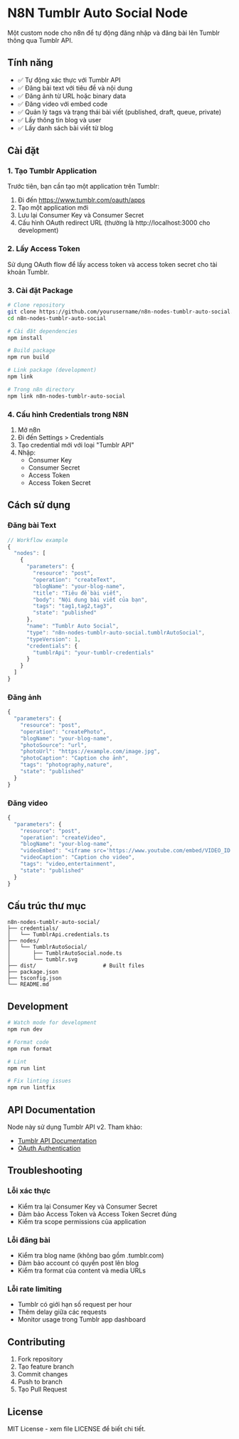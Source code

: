 # N8N Tumblr Auto Social Node

Một custom node cho n8n để tự động đăng nhập và đăng bài lên Tumblr thông qua Tumblr API.

## Tính năng

- ✅ Tự động xác thực với Tumblr API
- ✅ Đăng bài text với tiêu đề và nội dung
- ✅ Đăng ảnh từ URL hoặc binary data
- ✅ Đăng video với embed code
- ✅ Quản lý tags và trạng thái bài viết (published, draft, queue, private)
- ✅ Lấy thông tin blog và user
- ✅ Lấy danh sách bài viết từ blog

## Cài đặt

### 1. Tạo Tumblr Application

Trước tiên, bạn cần tạo một application trên Tumblr:

1. Đi đến https://www.tumblr.com/oauth/apps
2. Tạo một application mới
3. Lưu lại Consumer Key và Consumer Secret
4. Cấu hình OAuth redirect URL (thường là http://localhost:3000 cho development)

### 2. Lấy Access Token

Sử dụng OAuth flow để lấy access token và access token secret cho tài khoản Tumblr.

### 3. Cài đặt Package

```bash
# Clone repository
git clone https://github.com/yourusername/n8n-nodes-tumblr-auto-social.git
cd n8n-nodes-tumblr-auto-social

# Cài đặt dependencies
npm install

# Build package
npm run build

# Link package (development)
npm link

# Trong n8n directory
npm link n8n-nodes-tumblr-auto-social
```

### 4. Cấu hình Credentials trong N8N

1. Mở n8n
2. Đi đến Settings > Credentials
3. Tạo credential mới với loại "Tumblr API"
4. Nhập:
   - Consumer Key
   - Consumer Secret
   - Access Token
   - Access Token Secret

## Cách sử dụng

### Đăng bài Text

```javascript
// Workflow example
{
  "nodes": [
    {
      "parameters": {
        "resource": "post",
        "operation": "createText",
        "blogName": "your-blog-name",
        "title": "Tiêu đề bài viết",
        "body": "Nội dung bài viết của bạn",
        "tags": "tag1,tag2,tag3",
        "state": "published"
      },
      "name": "Tumblr Auto Social",
      "type": "n8n-nodes-tumblr-auto-social.tumblrAutoSocial",
      "typeVersion": 1,
      "credentials": {
        "tumblrApi": "your-tumblr-credentials"
      }
    }
  ]
}
```

### Đăng ảnh

```javascript
{
  "parameters": {
    "resource": "post",
    "operation": "createPhoto",
    "blogName": "your-blog-name",
    "photoSource": "url",
    "photoUrl": "https://example.com/image.jpg",
    "photoCaption": "Caption cho ảnh",
    "tags": "photography,nature",
    "state": "published"
  }
}
```

### Đăng video

```javascript
{
  "parameters": {
    "resource": "post",
    "operation": "createVideo",
    "blogName": "your-blog-name",
    "videoEmbed": "<iframe src='https://www.youtube.com/embed/VIDEO_ID'></iframe>",
    "videoCaption": "Caption cho video",
    "tags": "video,entertainment",
    "state": "published"
  }
}
```

## Cấu trúc thư mục

```
n8n-nodes-tumblr-auto-social/
├── credentials/
│   └── TumblrApi.credentials.ts
├── nodes/
│   └── TumblrAutoSocial/
│       ├── TumblrAutoSocial.node.ts
│       └── tumblr.svg
├── dist/                     # Built files
├── package.json
├── tsconfig.json
└── README.md
```

## Development

```bash
# Watch mode for development
npm run dev

# Format code
npm run format

# Lint
npm run lint

# Fix linting issues
npm run lintfix
```

## API Documentation

Node này sử dụng Tumblr API v2. Tham khảo:
- [Tumblr API Documentation](https://www.tumblr.com/docs/en/api/v2)
- [OAuth Authentication](https://www.tumblr.com/docs/en/api/v2#authentication)

## Troubleshooting

### Lỗi xác thực
- Kiểm tra lại Consumer Key và Consumer Secret
- Đảm bảo Access Token và Access Token Secret đúng
- Kiểm tra scope permissions của application

### Lỗi đăng bài
- Kiểm tra blog name (không bao gồm .tumblr.com)
- Đảm bảo account có quyền post lên blog
- Kiểm tra format của content và media URLs

### Lỗi rate limiting
- Tumblr có giới hạn số request per hour
- Thêm delay giữa các requests
- Monitor usage trong Tumblr app dashboard

## Contributing

1. Fork repository
2. Tạo feature branch
3. Commit changes
4. Push to branch  
5. Tạo Pull Request

## License

MIT License - xem file LICENSE để biết chi tiết.